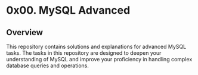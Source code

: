 # 0x00. MySQL Advanced

## Overview
This repository contains  solutions and explanations for advanced MySQL tasks. The tasks in this repository are designed to deepen your understanding of MySQL and improve your proficiency in handling complex database queries and operations.
